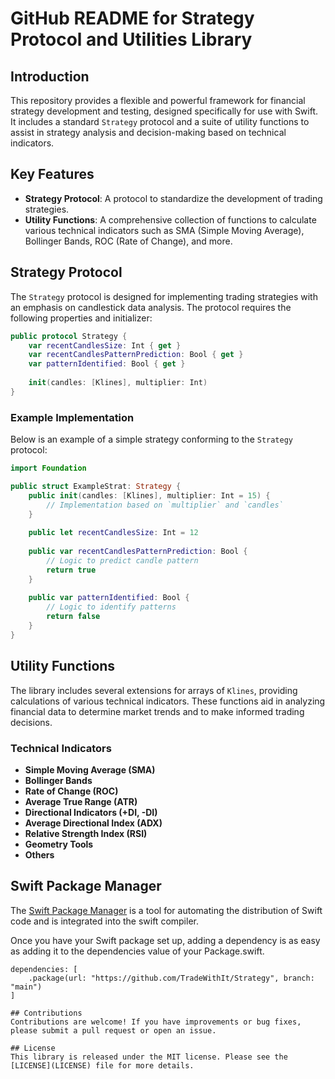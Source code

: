 # GitHub README for Strategy Protocol and Utilities Library

## Introduction
This repository provides a flexible and powerful framework for financial strategy development and testing, designed specifically for use with Swift. It includes a standard `Strategy` protocol and a suite of utility functions to assist in strategy analysis and decision-making based on technical indicators.

## Key Features
- **Strategy Protocol**: A protocol to standardize the development of trading strategies.
- **Utility Functions**: A comprehensive collection of functions to calculate various technical indicators such as SMA (Simple Moving Average), Bollinger Bands, ROC (Rate of Change), and more.

## Strategy Protocol
The `Strategy` protocol is designed for implementing trading strategies with an emphasis on candlestick data analysis. The protocol requires the following properties and initializer:

```swift
public protocol Strategy {
    var recentCandlesSize: Int { get }
    var recentCandlesPatternPrediction: Bool { get }
    var patternIdentified: Bool { get }
    
    init(candles: [Klines], multiplier: Int)
}
```

### Example Implementation
Below is an example of a simple strategy conforming to the `Strategy` protocol:

```swift
import Foundation

public struct ExampleStrat: Strategy {
    public init(candles: [Klines], multiplier: Int = 15) {
        // Implementation based on `multiplier` and `candles`
    }
    
    public let recentCandlesSize: Int = 12
    
    public var recentCandlesPatternPrediction: Bool {
        // Logic to predict candle pattern
        return true
    }
    
    public var patternIdentified: Bool {
        // Logic to identify patterns
        return false
    }
}
```

## Utility Functions
The library includes several extensions for arrays of `Klines`, providing calculations of various technical indicators. These functions aid in analyzing financial data to determine market trends and to make informed trading decisions.

### Technical Indicators
- **Simple Moving Average (SMA)**
- **Bollinger Bands**
- **Rate of Change (ROC)**
- **Average True Range (ATR)**
- **Directional Indicators (+DI, -DI)**
- **Average Directional Index (ADX)**
- **Relative Strength Index (RSI)**
- **Geometry Tools**
- **Others**

## Swift Package Manager

The [Swift Package Manager](https://swift.org/package-manager/) is a tool for automating the distribution of Swift code and is integrated into the swift compiler.

Once you have your Swift package set up, adding a dependency is as easy as adding it to the dependencies value of your Package.swift.

```
dependencies: [
    .package(url: "https://github.com/TradeWithIt/Strategy", branch: "main")
]

## Contributions
Contributions are welcome! If you have improvements or bug fixes, please submit a pull request or open an issue.

## License
This library is released under the MIT license. Please see the [LICENSE](LICENSE) file for more details.
